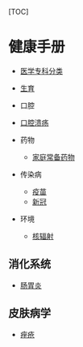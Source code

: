 [TOC]

# 健康手册

- [医学专科分类](medical_college.md)
- [生育](bear.md)
- 口腔
- [口腔溃疡](MOUTH/aphthous_stomatitis.md)
- 药物

  - [家庭常备药物](MEDICINE/home_stocked_medicine.md)
- 传染病
  
  - [疫苗](IMMUNITY/vaccine.md)
  - [新冠](IMMUNITY/covid19.md)
- 环境

  - [核辐射](ENV/nuclear_radiation.md)

## 消化系统

- [肠胃炎](DIGESTIVE_SYSTEM/gastroenteritis.md)

## 皮肤病学

- [痤疮](DERMATOLOGY/acne.md)

